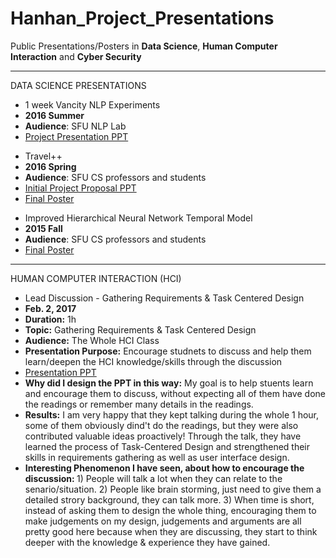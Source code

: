 # Hanhan_Project_Presentations
Public Presentations/Posters in <b>Data Science</b>, <b>Human Computer Interaction</b> and <b>Cyber Security</b> 


**************************************************

DATA SCIENCE PRESENTATIONS

* 1 week Vancity NLP Experiments
 * <b>2016 Summer</b>
 * <b>Audience</b>: SFU NLP Lab
 * [Project Presentation PPT][1]

 
  [1]: https://github.com/hanhanwu/Hanhan_NLP/blob/master/Hanhan_NLP_Presentation.pdf



* Travel++
 * <b>2016 Spring</b>
 * <b>Audience</b>: SFU CS professors and students
 * [Initial Project Proposal PPT][2]
 * [Final Poster][3]


  [2]: https://github.com/hanhanwu/Hanhan-TravelPlusPlus/blob/master/travel.slides.pdf
  [3]: https://github.com/hanhanwu/Hanhan-TravelPlusPlus/blob/master/travel%2B%2B%20poster.pdf
  
  
* Improved Hierarchical Neural Network Temporal Model
 * <b>2015 Fall</b>
 * <b>Audience</b>: SFU CS professors and students
 * [Final Poster][4]
 

  [4]: https://github.com/hanhanwu/Hanhan_Project_Presentations/blob/master/Improved%20Hierarchical%20Model.pptx.pdf


***********************************************************

HUMAN COMPUTER INTERACTION (HCI)

* Lead Discussion - Gathering Requirements & Task Centered Design
 * <b>Feb. 2, 2017</b>
 * <b>Duration:</b> 1h
 * <b>Topic:</b> Gathering Requirements & Task Centered Design
 * <b>Audience:</b> The Whole HCI Class
 * <b>Presentation Purpose:</b> Encourage studnets to discuss and help them learn/deepen the HCI knowledge/skills through the discussion
 * [Presentation PPT][5]
 * <b>Why did I design the PPT in this way:</b> My goal is to help stuents learn and encourage them to discuss, without expecting all of them have done the readings or remember many details in the readings.
 * <b>Results:</b> I am very happy that they kept talking during the whole 1 hour, some of them obviously dind't do the readings, but they were also contributed valuable ideas proactively! Through the talk, they have learned the process of Task-Centered Design and strengthened their skills in requirements gathering as well as user interface design.
 * <b>Interesting Phenomenon I have seen, about how to encourage the discussion: </b> 1) People will talk a lot when they can relate to the senario/situation. 2) People like brain storming, just need to give them a detailed strory background, they can talk more. 3) When time is short, instead of asking them to design the whole thing, encouraging them to make judgements on my design, judgements and arguments are all pretty good here because when they are discussing, they start to think deeper with the knowledge & experience they have gained.
 
 
 [5]:https://github.com/hanhanwu/Hanhan_Project_Presentations/blob/master/task_centered_design.pdf
